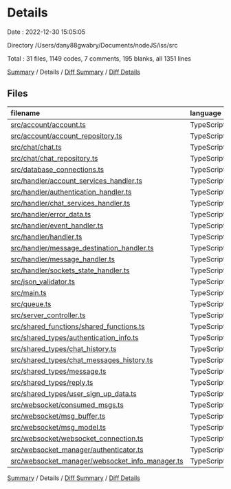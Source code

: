 # Details

Date : 2022-12-30 15:05:05

Directory /Users/dany88gwabry/Documents/nodeJS/iss/src

Total : 31 files,  1149 codes, 7 comments, 195 blanks, all 1351 lines

[Summary](results.md) / Details / [Diff Summary](diff.md) / [Diff Details](diff-details.md)

## Files
| filename | language | code | comment | blank | total |
| :--- | :--- | ---: | ---: | ---: | ---: |
| [src/account/account.ts](/src/account/account.ts) | TypeScript | 42 | 1 | 15 | 58 |
| [src/account/account_repository.ts](/src/account/account_repository.ts) | TypeScript | 21 | 0 | 7 | 28 |
| [src/chat/chat.ts](/src/chat/chat.ts) | TypeScript | 155 | 0 | 16 | 171 |
| [src/chat/chat_repository.ts](/src/chat/chat_repository.ts) | TypeScript | 136 | 0 | 9 | 145 |
| [src/database_connections.ts](/src/database_connections.ts) | TypeScript | 30 | 0 | 4 | 34 |
| [src/handler/account_services_handler.ts](/src/handler/account_services_handler.ts) | TypeScript | 80 | 0 | 7 | 87 |
| [src/handler/authentication_handler.ts](/src/handler/authentication_handler.ts) | TypeScript | 26 | 0 | 6 | 32 |
| [src/handler/chat_services_handler.ts](/src/handler/chat_services_handler.ts) | TypeScript | 174 | 0 | 4 | 178 |
| [src/handler/error_data.ts](/src/handler/error_data.ts) | TypeScript | 5 | 0 | 0 | 5 |
| [src/handler/event_handler.ts](/src/handler/event_handler.ts) | TypeScript | 15 | 0 | 5 | 20 |
| [src/handler/handler.ts](/src/handler/handler.ts) | TypeScript | 3 | 0 | 0 | 3 |
| [src/handler/message_destination_handler.ts](/src/handler/message_destination_handler.ts) | TypeScript | 11 | 0 | 3 | 14 |
| [src/handler/message_handler.ts](/src/handler/message_handler.ts) | TypeScript | 2 | 0 | 1 | 3 |
| [src/handler/sockets_state_handler.ts](/src/handler/sockets_state_handler.ts) | TypeScript | 21 | 0 | 4 | 25 |
| [src/json_validator.ts](/src/json_validator.ts) | TypeScript | 17 | 0 | 3 | 20 |
| [src/main.ts](/src/main.ts) | TypeScript | 3 | 0 | 4 | 7 |
| [src/queue.ts](/src/queue.ts) | TypeScript | 22 | 0 | 3 | 25 |
| [src/server_controller.ts](/src/server_controller.ts) | TypeScript | 92 | 0 | 43 | 135 |
| [src/shared_functions/shared_functions.ts](/src/shared_functions/shared_functions.ts) | TypeScript | 46 | 0 | 7 | 53 |
| [src/shared_types/authentication_info.ts](/src/shared_types/authentication_info.ts) | TypeScript | 3 | 0 | 2 | 5 |
| [src/shared_types/chat_history.ts](/src/shared_types/chat_history.ts) | TypeScript | 15 | 0 | 3 | 18 |
| [src/shared_types/chat_messages_history.ts](/src/shared_types/chat_messages_history.ts) | TypeScript | 12 | 0 | 3 | 15 |
| [src/shared_types/message.ts](/src/shared_types/message.ts) | TypeScript | 6 | 0 | 2 | 8 |
| [src/shared_types/reply.ts](/src/shared_types/reply.ts) | TypeScript | 4 | 0 | 1 | 5 |
| [src/shared_types/user_sign_up_data.ts](/src/shared_types/user_sign_up_data.ts) | TypeScript | 5 | 0 | 4 | 9 |
| [src/websocket/consumed_msgs.ts](/src/websocket/consumed_msgs.ts) | TypeScript | 20 | 0 | 2 | 22 |
| [src/websocket/msg_buffer.ts](/src/websocket/msg_buffer.ts) | TypeScript | 13 | 0 | 6 | 19 |
| [src/websocket/msg_model.ts](/src/websocket/msg_model.ts) | TypeScript | 4 | 0 | 1 | 5 |
| [src/websocket/websocket_connection.ts](/src/websocket/websocket_connection.ts) | TypeScript | 81 | 1 | 12 | 94 |
| [src/websocket_manager/authenticator.ts](/src/websocket_manager/authenticator.ts) | TypeScript | 27 | 0 | 4 | 31 |
| [src/websocket_manager/websocket_info_manager.ts](/src/websocket_manager/websocket_info_manager.ts) | TypeScript | 58 | 5 | 14 | 77 |

[Summary](results.md) / Details / [Diff Summary](diff.md) / [Diff Details](diff-details.md)